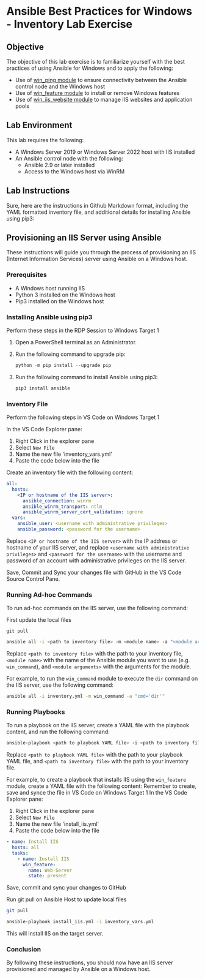 # Ansible Best Practices for Windows - Inventory Lab Exercise

## Objective

The objective of this lab exercise is to familiarize yourself with the best practices of using Ansible for Windows and to apply the following:

- Use of [win_ping module](https://docs.ansible.com/ansible/latest/collections/ansible/windows/win_ping_module.html) to ensure connectivity between the Ansible control node and the Windows host
- Use of [win_feature module](https://docs.ansible.com/ansible/latest/collections/ansible/windows/win_feature_module.html) to install or remove Windows features
- Use of [win_iis_website module](https://docs.ansible.com/ansible/latest/collections/ansible/windows/win_iis_website_module.html) to manage IIS websites and application pools

## Lab Environment

This lab requires the following:

- A Windows Server 2019 or Windows Server 2022 host with IIS installed
- An Ansible control node with the following:
  - Ansible 2.9 or later installed
  - Access to the Windows host via WinRM

## Lab Instructions
Sure, here are the instructions in Github Markdown format, including the YAML formatted inventory file, and additional details for installing Ansible using pip3:

## Provisioning an IIS Server using Ansible

These instructions will guide you through the process of provisioning an IIS (Internet Information Services) server using Ansible on a Windows host.

### Prerequisites

- A Windows host running IIS
- Python 3 installed on the Windows host
- Pip3 installed on the Windows host

### Installing Ansible using pip3
Perform these steps in the RDP Session to Windows Target 1

1. Open a PowerShell terminal as an Administrator.
2. Run the following command to upgrade pip: 

    ```powershell
    python -m pip install --upgrade pip
    ```

3. Run the following command to install Ansible using pip3:

    ```powershell
    pip3 install ansible
    ```

### Inventory File
Perform the following steps in VS Code on Windows Target 1

In the VS Code Explorer pane:

1. Right Click in the explorer pane
1. Select `New File`
1. Name the new file 'inventory_vars.yml'
1. Paste the code below into the file


Create an inventory file with the following content:

```yml
all:
  hosts:
    <IP or hostname of the IIS server>:
      ansible_connection: winrm
      ansible_winrm_transport: ntlm
      ansible_winrm_server_cert_validation: ignore
  vars:
    ansible_user: <username with administrative privileges>
    ansible_password: <password for the username>
```

Replace `<IP or hostname of the IIS server>` with the IP address or hostname of your IIS server, and replace `<username with administrative privileges>` and `<password for the username>` with the username and password of an account with administrative privileges on the IIS server.

Save, Commit and Sync your changes file with GitHub in the VS Code Source Control Pane.


### Running Ad-hoc Commands

To run ad-hoc commands on the IIS server, use the following command:

First update the local files
```
git pull
```


```bash
ansible all -i <path to inventory file> -m <module name> -a "<module arguments>"
```

Replace `<path to inventory file>` with the path to your inventory file, `<module name>` with the name of the Ansible module you want to use (e.g. `win_command`), and `<module arguments>` with the arguments for the module.

For example, to run the `win_command` module to execute the `dir` command on the IIS server, use the following command:

```bash
ansible all -i inventory.yml -m win_command -a "cmd='dir'"
```

### Running Playbooks

To run a playbook on the IIS server, create a YAML file with the playbook content, and run the following command:

```bash
ansible-playbook <path to playbook YAML file> -i <path to inventory file>
```

Replace `<path to playbook YAML file>` with the path to your playbook YAML file, and `<path to inventory file>` with the path to your inventory file.

For example, to create a playbook that installs IIS using the `win_feature` module, create a YAML file with the following content:
Remember to create, save and synce the file in VS Code on Windows Target 1
In the VS Code Explorer pane:

1. Right Click in the explorer pane
1. Select `New File`
1. Name the new file 'install_iis.yml'
1. Paste the code below into the file

```yml
- name: Install IIS
  hosts: all
  tasks:
    - name: Install IIS
      win_feature:
        name: Web-Server
        state: present
```

Save, commit and sync your changes to GitHub

Run git pull on Ansible Host to update local files
```bash
git pull
```

```bash
ansible-playbook install_iis.yml -i inventory_vars.yml
```

This will install IIS on the target server.

### Conclusion

By following these instructions, you should now have an IIS server provisioned and managed by Ansible on a Windows host.

